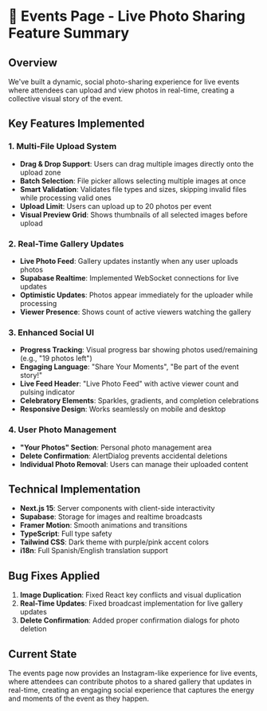 # 📸 Events Page - Live Photo Sharing Feature Summary

## Overview

We've built a dynamic, social photo-sharing experience for live events where attendees can upload and view photos in real-time, creating a collective visual story of the event.

## Key Features Implemented

### 1. Multi-File Upload System

- **Drag & Drop Support**: Users can drag multiple images directly onto the upload zone
- **Batch Selection**: File picker allows selecting multiple images at once
- **Smart Validation**: Validates file types and sizes, skipping invalid files while processing valid ones
- **Upload Limit**: Users can upload up to 20 photos per event
- **Visual Preview Grid**: Shows thumbnails of all selected images before upload

### 2. Real-Time Gallery Updates

- **Live Photo Feed**: Gallery updates instantly when any user uploads photos
- **Supabase Realtime**: Implemented WebSocket connections for live updates
- **Optimistic Updates**: Photos appear immediately for the uploader while processing
- **Viewer Presence**: Shows count of active viewers watching the gallery

### 3. Enhanced Social UI

- **Progress Tracking**: Visual progress bar showing photos used/remaining (e.g., "19 photos left")
- **Engaging Language**: "Share Your Moments", "Be part of the event story!"
- **Live Feed Header**: "Live Photo Feed" with active viewer count and pulsing indicator
- **Celebratory Elements**: Sparkles, gradients, and completion celebrations
- **Responsive Design**: Works seamlessly on mobile and desktop

### 4. User Photo Management

- **"Your Photos" Section**: Personal photo management area
- **Delete Confirmation**: AlertDialog prevents accidental deletions
- **Individual Photo Removal**: Users can manage their uploaded content

## Technical Implementation

- **Next.js 15**: Server components with client-side interactivity
- **Supabase**: Storage for images and realtime broadcasts
- **Framer Motion**: Smooth animations and transitions
- **TypeScript**: Full type safety
- **Tailwind CSS**: Dark theme with purple/pink accent colors
- **i18n**: Full Spanish/English translation support

## Bug Fixes Applied

1. **Image Duplication**: Fixed React key conflicts and visual duplication
2. **Real-Time Updates**: Fixed broadcast implementation for live gallery updates
3. **Delete Confirmation**: Added proper confirmation dialogs for photo deletion

## Current State

The events page now provides an Instagram-like experience for live events, where attendees can contribute photos to a shared gallery that updates in real-time, creating an engaging social experience that captures the energy and moments of the event as they happen.
